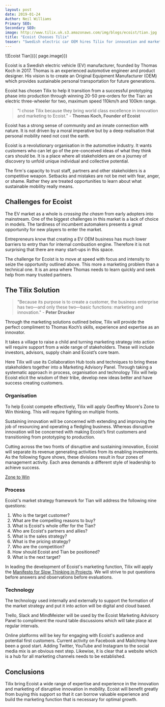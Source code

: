 ```yaml
---
layout: post
date: 2019-01-24
Author: Neil Williams  
Primary SEO:  
Secondary SEO:
image: http://www.tilix.uk.s3.amazonaws.com/img/blogs/ecoist/tian.jpg
title: "Ecoist Chooses Tilix"
teaser: "Swedish electric car OEM hires Tilix for innovation and marketing support."
---
```

![Ecoist Tian]({{ page.image}})

Ecoist is a Swedish electric vehicle (EV) manufacturer, founded by Thomas Koch in 2017. Thomas is an experienced automotive engineer and product designer. His vision is to create an Original Equipment Manufacturer (OEM) which provides sustainable personal transportation for future generations.

Ecoist has chosen Tilix to help it transition from a successful prototyping phase into production through winning 20-50 pre-orders for the Tian: an electric three-wheeler for two, maximum speed 110km/h and 100km range.

> "I chose Tilix because they bring world class excellence in innovation and marketing to Ecoist.” - **Thomas Koch, Founder of Ecoist**

Ecoist has a strong sense of community and an innate connection with nature. It is not driven by a moral imperative but by a deep realisation that personal mobility need not cost the earth.

Ecoist is a revolutionary organisation in the automotive industry. It wants customers who can let go of the pre-conceived ideas of what they think cars should be. It is a place where all stakeholders are on a journey of discovery to unfold unique individual and collective potential.

The firm's capacity to trust staff, partners and other stakeholders is a competitive weapon. Setbacks and mistakes are not be met with fear, anger, or shame. Rather they are treated opportunities to learn about what sustainable mobility really means.

## Challenges for Ecoist
The EV market as a whole is *crossing the chasm* from early adopters into mainstream. One of the biggest challenges in this market is a lack of choice in models. The tardiness of incumbent automakers presents a great opportunity for new players to enter the market.

Entrepreneurs know that creating a EV OEM business has much lower barriers to entry than for internal combustion engine. Therefore it is not surprising that there are many start-ups in this space.

The challenge for Ecoist is to move at speed with focus and intensity to seize the opportunity outlined above. This more a marketing problem than a technical one. It is an area where Thomas needs to learn quickly and seek help from many trusted partners.

## The Tilix Solution
> "Because its purpose is to create a customer, the business enterprise has two—and only these two—basic functions: marketing and innovation." - **Peter Drucker**

Through the marketing solutions outlined below, Tilix will provide the perfect compliment to Thomas Koch’s skills, experience and expertise as an innovator.

It takes a village to raise a child and turning marketing strategy into action will require support from a wide range of stakeholders. These will include investors, advisors, supply chain and Ecoist’s core team.

Here Tilix will use its Collaboration Hub tools and techniques to bring these stakeholders together into a Marketing Advisory Panel. Through taking a systematic approach in process, organisation and technology Tilix will help Ecoist elicit the wisdom of their tribe, develop new ideas better and have success creating customers.

### Organisation
To help Ecoist compete effectively, Tilix will apply Geoffrey Moore's Zone to Win thinking. This will require fighting on multiple fronts.

Sustaining innovation will be concerned with extending and improving the job of resourcing and operating a fledgling business. Whereas disruptive innovation will be concerned with making Ecoist’s first customers and transitioning from prototyping to production.

Cutting across the two fronts of disruptive and sustaining innovation, Ecoist will separate its revenue generating activities from its enabling investments. As the following figure shows, these divisions result in four zones of management activity. Each area demands a different style of leadership to achieve success.

[Zone to Win](http://www.tilix.uk.s3.amazonaws.com/img/zone-to-win.png)

### Process
Ecoist's market strategy framework for Tian will address the following nine questions:

1.	 Who is the target customer?
2.	 What are the compelling reasons to buy?
3.	 What is Ecoist's whole offer for the Tian?
4.	 Who are Ecoist's partners and allies?
5.	 What is the sales strategy?
6.	 What is the pricing strategy?
7.	 Who are the competition?
8.	 How should Ecoist and Tian be positioned?
9. What is the next target?

In leading the development of Ecoist's marketing function, Tilix will apply the [Manifesto for Slow Thinking in Projects](http://overthefence.com.de/manifesto). We will strive to put questions before answers and observations before evaluations.

### Technology
The technology used internally and externally to support the formation of the market strategy and put it into action will be digital and cloud based.

Trello, Slack and MindMeister will be used by the Ecoist Marketing Advisory Panel to compliment the round table discussions which will take place at regular intervals.

Online platforms will be key for engaging with Ecoist's audience and potential first customers. Current activity on Facebook and Mailchimp have been a good start. Adding Twitter, YouTube and Instagram to the social media mix is an obvious next step. Likewise, it is clear that a website which is a hub for all marketing channels needs to be established.

## Conclusions
Tilix bring Ecoist a wide range of expertise and experience in the innovation and marketing of disruptive innovation in mobility. Ecoist will benefit greatly from buying this support so that it can borrow valuable experience and build the marketing function that is necessary for optimal growth.
